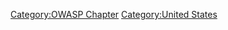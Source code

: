 

[Category:OWASP Chapter](Category:OWASP_Chapter "wikilink")
[Category:United States](Category:United_States "wikilink")